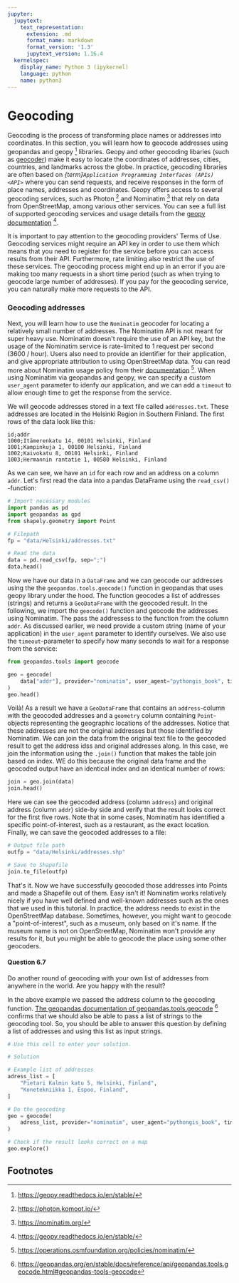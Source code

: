```yaml
---
jupyter:
  jupytext:
    text_representation:
      extension: .md
      format_name: markdown
      format_version: '1.3'
      jupytext_version: 1.16.4
  kernelspec:
    display_name: Python 3 (ipykernel)
    language: python
    name: python3
---
```


<!-- #region editable=true slideshow={"slide_type": ""} -->
# Geocoding

Geocoding is the process of transforming place names or addresses into coordinates. In this section, you will learn how to geocode addresses using geopandas and geopy [^geopy] libraries. Geopy and other geocoding libaries (such as [geocoder](http://geocoder.readthedocs.io/)) make it easy to locate the coordinates of addresses, cities, countries, and landmarks across the globe. In practice, geocoding libraries are often based on *{term}`Application Programming Interfaces (APIs) <API>`* where you can send requests, and receive responses in the form of place names, addresses and coordinates. Geopy offers access to several geocoding services, such as Photon [^photon] and Nominatim [^nominatim] that rely on data from OpenStreetMap, among various other services. You can see a full list of supported geocoding services and usage details from the [geopy documentation](https://geopy.readthedocs.io/en/stable/) [^geopy].

It is important to pay attention to the geocoding providers' Terms of Use. Geocoding services might require an API key in order to use them which means that you need to register for the service before you can access results from their API. Furthermore, rate limiting also restrict the use of these services. The geocoding process might end up in an error if you are making too many requests in a short time period (such as when trying to geocode large number of addresses). If you pay for the geocoding service, you can naturally make more requests to the API.
<!-- #endregion -->

### Geocoding addresses

Next, you will learn how to use the `Nominatim` geocoder for locating a relatively small number of addresses. The Nominatim API is not meant for super heavy use. Nominatim doesn't require the use of an API key, but the usage of the Nominatim service is rate-limited to 1 request per second (3600 / hour). Users also need to provide an identifier for their application, and give appropriate attribution to using OpenStreetMap data. You can read more about Nominatim usage policy from their [documentation](https://operations.osmfoundation.org/policies/nominatim/) [^nominatim_toc]. When using Nominatim via geopandas and geopy, we can specify a custom `user_agent` parameter to idenfy our application, and we can add a `timeout` to allow enough time to get the response from the service.  

We will geocode addresses stored in a text file called `addresses.txt`. These addresses are located in the Helsinki Region in Southern Finland. The first rows of the data look like this:

```
id;addr
1000;Itämerenkatu 14, 00101 Helsinki, Finland
1001;Kampinkuja 1, 00100 Helsinki, Finland
1002;Kaivokatu 8, 00101 Helsinki, Finland
1003;Hermannin rantatie 1, 00580 Helsinki, Finland
```

As we can see, we have an `id` for each row and an address on a column `addr`. Let's first read the data into a pandas DataFrame using the `read_csv()` -function:

```python deletable=true editable=true
# Import necessary modules
import pandas as pd
import geopandas as gpd
from shapely.geometry import Point

# Filepath
fp = "data/Helsinki/addresses.txt"

# Read the data
data = pd.read_csv(fp, sep=";")
data.head()
```

<!-- #region deletable=true editable=true -->
Now we have our data in a `DataFrame` and we can geocode our addresses using the the `geopandas.tools.geocode()` function in geopandas that uses geopy library under the hood. The function geocodes a list of addresses (strings) and returns a `GeoDataFrame` with the geocoded result. In the following, we import the `geocode()` function and geocode the addresses using Nominatim. The pass the addressess to the function from the column `addr`. As discussed earlier, we need provide a custom string (name of your application) in the `user_agent` parameter to identify ourselves. We also use the `timeout`-parameter to specify how many seconds to wait for a response from the service:
<!-- #endregion -->

```python deletable=true editable=true jupyter={"outputs_hidden": false}
from geopandas.tools import geocode

geo = geocode(
    data["addr"], provider="nominatim", user_agent="pythongis_book", timeout=10
)
geo.head()
```

<!-- #region deletable=true editable=true -->
Voilà! As a result we have a `GeoDataFrame` that contains an `address`-column with the geocoded addresses and a `geometry` column containing `Point`-objects representing the geographic locations of the addresses. Notice that these addresses are not the original addresses but those identified by Nominatim. We can join the data from the original text file to the geocoded result to get the address idss and original addresses along. In this case, we join the information using the `.join()` function that makes the table join based on index. WE do this because the original data frame and the geocoded output have an identical index and an identical number of rows:
<!-- #endregion -->
```python
join = geo.join(data)
join.head()
```

Here we can see the geocoded address (column `address`) and original address (column `addr`) side-by side and verify that the result looks correct for the first five rows. Note that in some cases, Nominatim has identified a specific point-of-interest, such as a restaurant, as the exact location. Finally, we can save the geocoded addresses to a file:

```python deletable=true editable=true
# Output file path
outfp = "data/Helsinki/addresses.shp"

# Save to Shapefile
join.to_file(outfp)
```

<!-- #region deletable=true editable=true -->
That's it. Now we have successfully geocoded those addresses into Points and made a Shapefile out of them. Easy isn't it! Nominatim works relatively nicely if you have well defined and well-known addresses such as the ones that we used in this tutorial. In practice, the address needs to exist in the OpenStreetMap database. Sometimes, however, you might want to geocode a "point-of-interest", such as a museum, only based on it's name. If the museum name is not on OpenStreetMap, Nominatim won't provide any results for it, but you might be able to geocode the place using some other geocoders.
<!-- #endregion -->

<!-- #region editable=true slideshow={"slide_type": ""} tags=["question"] -->
#### Question 6.7

Do another round of geocoding with your own list of addresses from anywhere in the world. Are you happy with the result?

In the above example we passed the address column to the geocoding function. [The geopandas documentation of geopandas.tools.geocode](https://geopandas.org/en/stable/docs/reference/api/geopandas.tools.geocode.html#geopandas-tools-geocode) [^geopandas_geocode] confirms that we should also be able to pass a list of strings to the geocoding tool. So, you should be able to answer this question by defining a list of addresses and using this list as input strings.
<!-- #endregion -->

```python editable=true slideshow={"slide_type": ""} tags=["remove_cell"]
# Use this cell to enter your solution.
```

```python editable=true slideshow={"slide_type": ""} tags=["remove_book_cell", "hide-cell"]
# Solution

# Example list of addresses
adress_list = [
    "Pietari Kalmin katu 5, Helsinki, Finland",
    "Konetekniikka 1, Espoo, Finland",
]

# Do the geocoding
geo = geocode(
    adress_list, provider="nominatim", user_agent="pythongis_book", timeout=10
)

# Check if the result looks correct on a map
geo.explore()
```

## Footnotes

[^GeoJson]: <https://en.wikipedia.org/wiki/GeoJSON>
[^geopy]: <https://geopy.readthedocs.io/en/stable/>
[^nominatim]: <https://nominatim.org/>
[^nominatim_toc]: <https://operations.osmfoundation.org/policies/nominatim/>
[^photon]: <https://photon.komoot.io/>
[^geopandas_geocode]: <https://geopandas.org/en/stable/docs/reference/api/geopandas.tools.geocode.html#geopandas-tools-geocode>
